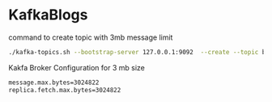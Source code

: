 # KafkaBlogs

command to create topic with 3mb message limit
```bash
./kafka-topics.sh --bootstrap-server 127.0.0.1:9092  --create --topic bigMsgTopic --config max.message.bytes=3024822
```


Kakfa Broker Configuration for 3 mb size

```bash
message.max.bytes=3024822
replica.fetch.max.bytes=3024822
```